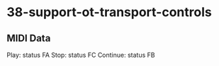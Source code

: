 # 38-support-ot-transport-controls

## MIDI Data

Play: status FA
Stop: status FC
Continue: status FB